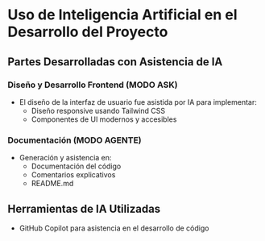 # Uso de Inteligencia Artificial en el Desarrollo del Proyecto

## Partes Desarrolladas con Asistencia de IA

### Diseño y Desarrollo Frontend (MODO ASK)
- El diseño de la interfaz de usuario fue asistida por IA para implementar:
  - Diseño responsive usando Tailwind CSS
  - Componentes de UI modernos y accesibles

### Documentación (MODO AGENTE)
- Generación y asistencia en:
  - Documentación del código
  - Comentarios explicativos
  - README.md

## Herramientas de IA Utilizadas
- GitHub Copilot para asistencia en el desarrollo de código
